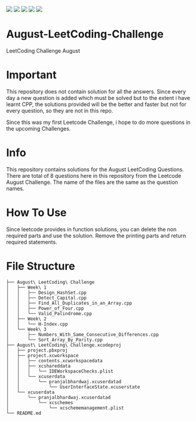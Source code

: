 <img src = "https://img.shields.io/badge/Author-Pranjal_Bhardwaj-green"> <img src = "https://img.shields.io/badge/Language-CPP-blue">  <img src = "https://img.shields.io/badge/Site-LeetCode-yellow">  <img src = "https://img.shields.io/badge/Challenge-August-red"> <img src = "https://img.shields.io/badge/Project-Xcode-orange">

# August-LeetCoding-Challenge
LeetCoding Challenge August

# Important
This repository does not contain solution for all the answers. Since every day a new question is added which must be solved but to the extent i have learnt CPP, the solutions provided will be the better and faster but not for every question, so they are not in this repo.

Since this was my first Leetcode Challenge, i hope to do more questions in the upcoming Challenges.

# Info
This repository contains solutions for the August LeetCoding Questions.
There are total of 8 questions here in this repository from the Leetcode August Challenge.
The name of the files are the same as the question names.
 
# How To Use
Since leetcode provides in function solutions, you can delete the non required parts and use the solution.
Remove the printing parts and return required statements.

# File Structure

    ├── August\ LeetCoding\ Challenge
    │   ├── Week\ 1
    │   │   ├── Design_HashSet.cpp
    │   │   ├── Detect_Capital.cpp
    │   │   ├── Find_All_Duplicates_in_an_Array.cpp
    │   │   ├── Power_of_Four.cpp
    │   │   └── Valid_Palindrome.cpp
    │   ├── Week\ 2
    │   │   └── H-Index.cpp
    │   └── Week\ 3
    │       ├── Numbers_With_Same_Consecutive_Differences.cpp
    │       └── Sort_Array_By_Parity.cpp
    ├── August\ LeetCoding\ Challenge.xcodeproj
    │   ├── project.pbxproj
    │   ├── project.xcworkspace
    │   │   ├── contents.xcworkspacedata
    │   │   ├── xcshareddata
    │   │   │   └── IDEWorkspaceChecks.plist
    │   │   └── xcuserdata
    │   │       └── pranjalbhardwaj.xcuserdatad
    │   │           └── UserInterfaceState.xcuserstate
    │   └── xcuserdata
    │       └── pranjalbhardwaj.xcuserdatad
    │           └── xcschemes
    │               └── xcschememanagement.plist
    └── README.md
